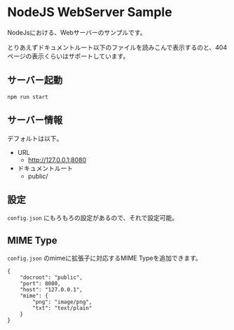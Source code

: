 # NodeJS WebServer Sample

NodeJsにおける、Webサーバーのサンプルです。

とりあえずドキュメントルート以下のファイルを読みこんで表示するのと、404ページの表示くらいはサポートしています。

## サーバー起動

```
npm run start
```

## サーバー情報

デフォルトは以下。

* URL
    * http://127.0.0.1:8080
* ドキュメントルート
    * public/

## 設定

`config.json` にもろもろの設定があるので、それで設定可能。

## MIME Type

`config.json` のmimeに拡張子に対応するMIME Typeを追加できます。

```
{
	"docroot": "public",
	"port": 8080,
	"host": "127.0.0.1",
	"mime": {
		"png": "image/png",
		"txt": "text/plain"
	}
}
```
